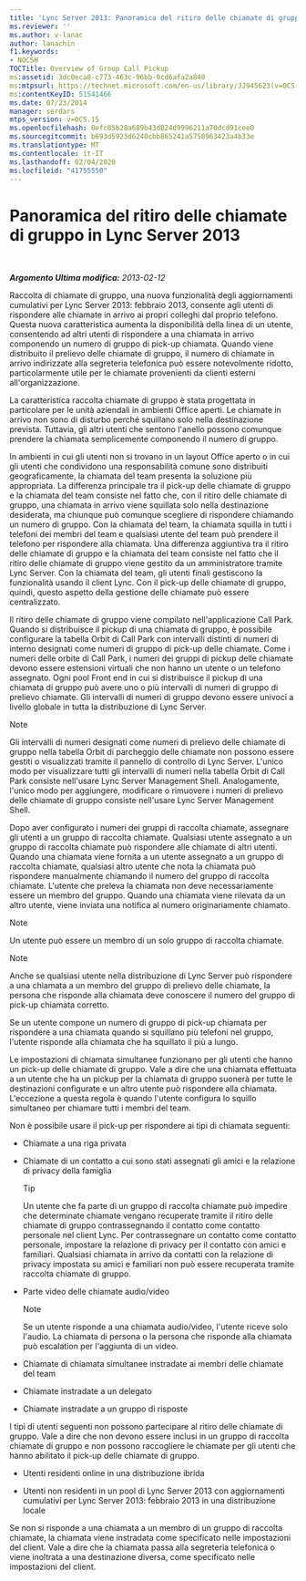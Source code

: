 ```yaml
---
title: 'Lync Server 2013: Panoramica del ritiro delle chiamate di gruppo'
ms.reviewer: ''
ms.author: v-lanac
author: lanachin
f1.keywords:
- NOCSH
TOCTitle: Overview of Group Call Pickup
ms:assetid: 3dc0eca8-c773-463c-96bb-9cd6afa2a840
ms:mtpsurl: https://technet.microsoft.com/en-us/library/JJ945623(v=OCS.15)
ms:contentKeyID: 51541466
ms.date: 07/23/2014
manager: serdars
mtps_version: v=OCS.15
ms.openlocfilehash: 0efc85b28a689b43d024d9996211a70dcd91cee0
ms.sourcegitcommit: b693d5923d6240cbb865241a5750963423a4b33e
ms.translationtype: MT
ms.contentlocale: it-IT
ms.lasthandoff: 02/04/2020
ms.locfileid: "41755550"
---
```

<div data-xmlns="http://www.w3.org/1999/xhtml">

<div class="topic" data-xmlns="http://www.w3.org/1999/xhtml" data-msxsl="urn:schemas-microsoft-com:xslt" data-cs="http://msdn.microsoft.com/en-us/">

<div data-asp="http://msdn2.microsoft.com/asp">

# <a name="overview-of-group-call-pickup-in-lync-server-2013"></a>Panoramica del ritiro delle chiamate di gruppo in Lync Server 2013

</div>

<div id="mainSection">

<div id="mainBody">

<span> </span>

_**Argomento Ultima modifica:** 2013-02-12_

Raccolta di chiamate di gruppo, una nuova funzionalità degli aggiornamenti cumulativi per Lync Server 2013: febbraio 2013, consente agli utenti di rispondere alle chiamate in arrivo ai propri colleghi dal proprio telefono. Questa nuova caratteristica aumenta la disponibilità della linea di un utente, consentendo ad altri utenti di rispondere a una chiamata in arrivo componendo un numero di gruppo di pick-up chiamata. Quando viene distribuito il prelievo delle chiamate di gruppo, il numero di chiamate in arrivo indirizzate alla segreteria telefonica può essere notevolmente ridotto, particolarmente utile per le chiamate provenienti da clienti esterni all'organizzazione.

La caratteristica raccolta chiamate di gruppo è stata progettata in particolare per le unità aziendali in ambienti Office aperti. Le chiamate in arrivo non sono di disturbo perché squillano solo nella destinazione prevista. Tuttavia, gli altri utenti che sentono l'anello possono comunque prendere la chiamata semplicemente componendo il numero di gruppo.

In ambienti in cui gli utenti non si trovano in un layout Office aperto o in cui gli utenti che condividono una responsabilità comune sono distribuiti geograficamente, la chiamata del team presenta la soluzione più appropriata. La differenza principale tra il pick-up delle chiamate di gruppo e la chiamata del team consiste nel fatto che, con il ritiro delle chiamate di gruppo, una chiamata in arrivo viene squillata solo nella destinazione desiderata, ma chiunque può comunque scegliere di rispondere chiamando un numero di gruppo. Con la chiamata del team, la chiamata squilla in tutti i telefoni dei membri del team e qualsiasi utente del team può prendere il telefono per rispondere alla chiamata. Una differenza aggiuntiva tra il ritiro delle chiamate di gruppo e la chiamata del team consiste nel fatto che il ritiro delle chiamate di gruppo viene gestito da un amministratore tramite Lync Server. Con la chiamata del team, gli utenti finali gestiscono la funzionalità usando il client Lync. Con il pick-up delle chiamate di gruppo, quindi, questo aspetto della gestione delle chiamate può essere centralizzato.

Il ritiro delle chiamate di gruppo viene compilato nell'applicazione Call Park. Quando si distribuisce il pickup di una chiamata di gruppo, è possibile configurare la tabella Orbit di Call Park con intervalli distinti di numeri di interno designati come numeri di gruppo di pick-up delle chiamate. Come i numeri delle orbite di Call Park, i numeri dei gruppi di pickup delle chiamate devono essere estensioni virtuali che non hanno un utente o un telefono assegnato. Ogni pool Front end in cui si distribuisce il pickup di una chiamata di gruppo può avere uno o più intervalli di numeri di gruppo di prelievo chiamate. Gli intervalli di numeri di gruppo devono essere univoci a livello globale in tutta la distribuzione di Lync Server.

<div>


> [!NOTE]  
> Gli intervalli di numeri designati come numeri di prelievo delle chiamate di gruppo nella tabella Orbit di parcheggio delle chiamate non possono essere gestiti o visualizzati tramite il pannello di controllo di Lync Server. L'unico modo per visualizzare tutti gli intervalli di numeri nella tabella Orbit di Call Park consiste nell'usare Lync Server Management Shell. Analogamente, l'unico modo per aggiungere, modificare o rimuovere i numeri di prelievo delle chiamate di gruppo consiste nell'usare Lync Server Management Shell.



</div>

Dopo aver configurato i numeri dei gruppi di raccolta chiamate, assegnare gli utenti a un gruppo di raccolta chiamate. Qualsiasi utente assegnato a un gruppo di raccolta chiamate può rispondere alle chiamate di altri utenti. Quando una chiamata viene fornita a un utente assegnato a un gruppo di raccolta chiamate, qualsiasi altro utente che nota la chiamata può rispondere manualmente chiamando il numero del gruppo di raccolta chiamate. L'utente che preleva la chiamata non deve necessariamente essere un membro del gruppo. Quando una chiamata viene rilevata da un altro utente, viene inviata una notifica al numero originariamente chiamato.

<div>


> [!NOTE]  
> Un utente può essere un membro di un solo gruppo di raccolta chiamate.



</div>

<div>


> [!NOTE]  
> Anche se qualsiasi utente nella distribuzione di Lync Server può rispondere a una chiamata a un membro del gruppo di prelievo delle chiamate, la persona che risponde alla chiamata deve conoscere il numero del gruppo di pick-up chiamata corretto.



</div>

Se un utente compone un numero di gruppo di pick-up chiamata per rispondere a una chiamata quando si squillano più telefoni nel gruppo, l'utente risponde alla chiamata che ha squillato il più a lungo.

Le impostazioni di chiamata simultanee funzionano per gli utenti che hanno un pick-up delle chiamate di gruppo. Vale a dire che una chiamata effettuata a un utente che ha un pickup per la chiamata di gruppo suonerà per tutte le destinazioni configurate e un altro utente può rispondere alla chiamata. L'eccezione a questa regola è quando l'utente configura lo squillo simultaneo per chiamare tutti i membri del team.

Non è possibile usare il pick-up per rispondere ai tipi di chiamata seguenti:

  - Chiamate a una riga privata

  - Chiamate di un contatto a cui sono stati assegnati gli amici e la relazione di privacy della famiglia
    
    <div>
    

    > [!TIP]  
    > Un utente che fa parte di un gruppo di raccolta chiamate può impedire che determinate chiamate vengano recuperate tramite il ritiro delle chiamate di gruppo contrassegnando il contatto come contatto personale nel client Lync. Per contrassegnare un contatto come contatto personale, impostare la relazione di privacy per il contatto con amici e familiari. Qualsiasi chiamata in arrivo da contatti con la relazione di privacy impostata su amici e familiari non può essere recuperata tramite raccolta chiamate di gruppo.

    
    </div>

  - Parte video delle chiamate audio/video
    
    <div>
    

    > [!NOTE]  
    > Se un utente risponde a una chiamata audio/video, l'utente riceve solo l'audio. La chiamata di persona o la persona che risponde alla chiamata può escalation per l'aggiunta di un video.

    
    </div>

  - Chiamate di chiamata simultanee instradate ai membri delle chiamate del team

  - Chiamate instradate a un delegato

  - Chiamate instradate a un gruppo di risposte

I tipi di utenti seguenti non possono partecipare al ritiro delle chiamate di gruppo. Vale a dire che non devono essere inclusi in un gruppo di raccolta chiamate di gruppo e non possono raccogliere le chiamate per gli utenti che hanno abilitato il pick-up delle chiamate di gruppo.

  - Utenti residenti online in una distribuzione ibrida

  - Utenti non residenti in un pool di Lync Server 2013 con aggiornamenti cumulativi per Lync Server 2013: febbraio 2013 in una distribuzione locale

Se non si risponde a una chiamata a un membro di un gruppo di raccolta chiamate, la chiamata viene instradata come specificato nelle impostazioni del client. Vale a dire che la chiamata passa alla segreteria telefonica o viene inoltrata a una destinazione diversa, come specificato nelle impostazioni del client.

</div>

<span> </span>

</div>

</div>

</div>

